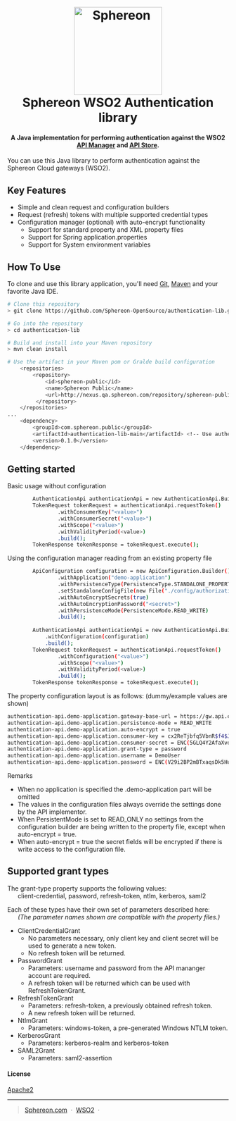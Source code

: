 
<h1 align="center">
  <br>
  <a href="https://www.sphereon.com"><img src="https://sphereon.com/wp-content/uploads/2016/11/sphereon-logo.png" alt="Sphereon" width="200"></a>
  <br>
  Sphereon WSO2 Authentication library
  <br>
</h1>

<h4 align="center">A Java implementation for performing authentication against the WSO2 <a href="https://wso2.com/api-management/" target="_blank">API Manager</a> and <a href="https://docs.wso2.com/display/AM210" target="_blank">API Store</a>.</h4>

You can use this Java library to perform authentication against the Sphereon Cloud gateways (WSO2).


## Key Features
* Simple and clean request and configuration builders
* Request (refresh) tokens with multiple supported credential types
* Configuration manager (optional) with auto-encrypt functionality
    * Support for standard property and XML property files
    * Support for Spring application.properties  
    * Support for System environment variables

## How To Use
To clone and use this library application, you'll need [Git](https://git-scm.com), [Maven](https://maven.apache.org/) and your favorite Java IDE. 

```bash
# Clone this repository
> git clone https://github.com/Sphereon-OpenSource/authentication-lib.git

# Go into the repository
> cd authentication-lib

# Build and install into your Maven repository
> mvn clean install

# Use the artifact in your Maven pom or Gralde build configuration  
    <repositories>
        <repository>
            <id>sphereon-public</id>
            <name>Sphereon Public</name>
            <url>http://nexus.qa.sphereon.com/repository/sphereon-public/</url>
         </repository>
    </repositories>
...
    <dependency>
        <groupId>com.sphereon.public</groupId>
        <artifactId>authentication-lib-main</artifactId> <!-- Use authentication-lib-osgi for OSGI bundle  -->
        <version>0.1.0</version>
    </dependency>
```


<!-- ## published artifact

You can [find](https://mvnrepository.com) the latest version on mvnrepository.com
-->

## Getting started
Basic usage without configuration
```bash
        AuthenticationApi authenticationApi = new AuthenticationApi.Builder().build();
        TokenRequest tokenRequest = authenticationApi.requestToken()
                .withConsumerKey("<value>")
                .withConsumerSecret("<value>")
                .withScope("<value>")
                .withValidityPeriod(<value>)
                .build();
        TokenResponse tokenResponse = tokenRequest.execute();
```

Using the configuration manager reading from an existing property file
```bash
        ApiConfiguration configuration = new ApiConfiguration.Builder()
                .withApplication("demo-application")
                .withPersistenceType(PersistenceType.STANDALONE_PROPERTY_FILE)
                .setStandaloneConfigFile(new File("./config/authorization.properties"))
                .withAutoEncryptSecrets(true)
                .withAutoEncryptionPassword("<secret>")
                .withPersistenceMode(PersistenceMode.READ_WRITE)
                .build();
                
        AuthenticationApi authenticationApi = new AuthenticationApi.Builder()
            .withConfiguration(configuration)
            .build();
        TokenRequest tokenRequest = authenticationApi.requestToken()
                .withConfiguration("<value>")
                .withScope("<value>")
                .withValidityPeriod(<value>)
                .build();
        TokenResponse tokenResponse = tokenRequest.execute();
```

The property configuration layout is as follows: (dummy/example values are shown)
```bash
authentication-api.demo-application.gateway-base-url = https://gw.api.cloud.com/
authentication-api.demo-application.persistence-mode = READ_WRITE
authentication-api.demo-application.auto-encrypt = true
authentication-api.demo-application.consumer-key = cx2ReTjbfq5VbnR$f4$JJj8vTH5h
authentication-api.demo-application.consumer-secret = ENC(5GLQ4Y2AfaXvd2tA/ctw5mjOKyHg3TwJo/JTT2Dr4paXYQ7a2P=)
authentication-api.demo-application.grant-type = password
authentication-api.demo-application.username = DemoUser
authentication-api.demo-application.password = ENC(V29i2BP2mBTxaqsDk5HuzZOkZ9Qil5au)
```
Remarks
* When no application is specified the .demo-application part will be omitted
* The values in the configuration files always override the settings done by the API implementor.
* When PersistentMode is set to READ_ONLY no settings from the configuration builder are being written to the property file, except when auto-encrypt = true.  
* When auto-encrypt = true the secret fields will be encrypted if there is write access to the configuration file.  

## Supported grant types
The grant-type property supports the following values:<br>
&nbsp;&nbsp;&nbsp;&nbsp;&nbsp;&nbsp;client-credential, password, refresh-token, ntlm, kerberos, saml2

 Each of these types have their own set of parameters described here:<br>
&nbsp;&nbsp;&nbsp;&nbsp;&nbsp;&nbsp;<i>(The parameter names shown are compatible with the property files.)</i>
* ClientCredentialGrant
    - No parameters necessary, only client key and client secret will be used to generate a new token.
    - No refresh token will be returned.
* PasswordGrant
    - Parameters: username and password from the API mananger account are required.
    - A refresh token will be returned which can be used with RefreshTokenGrant.
* RefreshTokenGrant
    - Parameters: refresh-token, a previously obtained refresh token.
    - A new refresh token will be returned.
* NtlmGrant
    - Parameters: windows-token, a pre-generated Windows NTLM token.
* KerberosGrant
    - Parameters: kerberos-realm and kerberos-token
* SAML2Grant
    - Parameters: saml2-assertion

#### License
[Apache2](https://www.apache.org/licenses/LICENSE-2.0)

---

> [Sphereon.com](https://www.sphereon.com) &nbsp;&middot;&nbsp;
> [WSO2](https://wso2.com/api-management) &nbsp;&middot;&nbsp;
